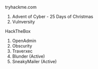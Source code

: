 tryhackme.com
1. Advent of Cyber - 25 Days of Christmas 
2. Vulnversity

HackTheBox
1. OpenAdmin
2. Obscurity
3. Traverxec
4. Blunder (Active)
5. SneakyMailer (Active)
